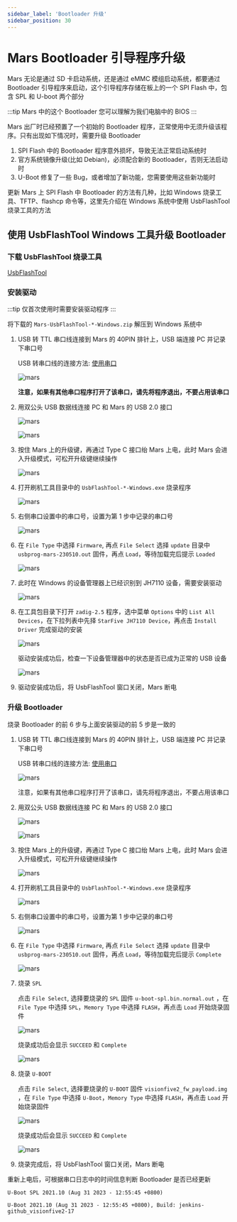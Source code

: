 ```yaml
---
sidebar_label: 'Bootloader 升级'
sidebar_position: 30
---
```


# Mars Bootloader 引导程序升级

Mars 无论是通过 SD 卡启动系统，还是通过 eMMC 模组启动系统，都要通过 Bootloader 引导程序来启动，这个引导程序存储在板上的一个 SPI Flash 中，包含 SPL 和 U-boot 两个部分

:::tip
Mars 中的这个 Bootloader 您可以理解为我们电脑中的 BIOS
:::

Mars 出厂时已经预置了一个初始的 Bootloader 程序，正常使用中无须升级该程序。只有出现如下情况时，需要升级 Bootloader

1. SPI Flash 中的 Bootloader 程序意外损坏，导致无法正常启动系统时
2. 官方系统镜像升级(比如 Debian)，必须配合新的 Bootloader，否则无法启动时
3. U-Boot 修复了一些 Bug，或者增加了新功能，您需要使用这些新功能时

更新 Mars 上 SPI Flash 中 Bootloader 的方法有几种，比如 Windows 烧录工具、TFTP、flashcp 命令等，这里先介绍在 Windows 系统中使用 UsbFlashTool 烧录工具的方法

## 使用 UsbFlashTool Windows 工具升级 Bootloader

### 下载 UsbFlashTool 烧录工具

[UsbFlashTool](https://github.com/milkv-mars/mars-tools/blob/main/Mars-UsbFlashTool-v2.4-Windows.zip)

### 安装驱动

:::tip
仅首次使用时需要安装驱动程序
:::

将下载的 `Mars-UsbFlashTool-*-Windows.zip` 解压到 Windows 系统中

1. USB 转 TTL 串口线连接到 Mars 的 40PIN 排针上，USB 端连接 PC 并记录下串口号

   USB 转串口线的连接方法: [使用串口](https://milkv.io/zh/docs/mars/getting-satrted/setup#%E4%BD%BF%E7%94%A8%E4%B8%B2%E5%8F%A3)

   ![mars](/docs/mars/mars-usb-flash-tool_02.png)

   **注意，如果有其他串口程序打开了该串口，请先将程序退出，不要占用该串口**
  
2. 用双公头 USB 数据线连接 PC 和 Mars 的 USB 2.0 接口

   ![mars](/docs/mars/usba2usba.jpg)

   ![mars](/docs/mars/mars-usb-port-a.jpg)

3. 按住 Mars 上的升级键，再通过 Type C 接口绐 Mars 上电，此时 Mars 会进入升级模式，可松开升级键继续操作

   ![mars](/docs/mars/mars-upgrade-key.jpg)

4. 打开刷机工具目录中的 `UsbFlashTool-*-Windows.exe` 烧录程序

   ![mars](/docs/mars/mars-usb-flash-tool_05.png)

5. 右侧串口设置中的串口号，设置为第 1 步中记录的串口号

   ![mars](/docs/mars/mars-usb-flash-tool_06.png)

6. 在 `File Type` 中选择 `Firmware`, 再点 `File Select` 选择 `update` 目录中 `usbprog-mars-230510.out` 固件，再点 `Load`，等待加载完后提示 `Loaded`

   ![mars](/docs/mars/mars-usb-flash-tool_07.png)

7. 此时在 Windows 的设备管理器上已经识别到 JH7110 设备，需要安装驱动

   ![mars](/docs/mars/mars-usb-flash-tool_08.png)

8. 在工具包目录下打开 `zadig-2.5` 程序，选中菜单 `Options` 中的 `List All Devices`，在下拉列表中先择 `StarFive JH7110 Device`，再点击 `Install Driver` 完成驱动的安装

   ![mars](/docs/mars/mars-usb-flash-tool_09.png)

   驱动安装成功后，检查一下设备管理器中的状态是否已成为正常的 USB 设备

   ![mars](/docs/mars/mars-usb-flash-tool_10.png)

9.  驱动安装成功后，将 UsbFlashTool 窗口关闭，Mars 断电

### 升级 Bootloader

烧录 Bootloader 的前 6 步与上面安装驱动的前 5 步是一致的

1. USB 转 TTL 串口线连接到 Mars 的 40PIN 排针上，USB 端连接 PC 并记录下串口号

   USB 转串口线的连接方法: [使用串口](https://milkv.io/zh/docs/mars/getting-satrted/setup#%E4%BD%BF%E7%94%A8%E4%B8%B2%E5%8F%A3)

   ![mars](/docs/mars/mars-usb-flash-tool_02.png)

   注意，如果有其他串口程序打开了该串口，请先将程序退出，不要占用该串口
  
2. 用双公头 USB 数据线连接 PC 和 Mars 的 USB 2.0 接口

   ![mars](/docs/mars/usba2usba.jpg)

   ![mars](/docs/mars/mars-usb-port-a.jpg)

3. 按住 Mars 上的升级键，再通过 Type C 接口绐 Mars 上电，此时 Mars 会进入升级模式，可松开升级键继续操作

   ![mars](/docs/mars/mars-upgrade-key.jpg)

4. 打开刷机工具目录中的 `UsbFlashTool-*-Windows.exe` 烧录程序

   ![mars](/docs/mars/mars-usb-flash-tool_05.png)

5. 右侧串口设置中的串口号，设置为第 1 步中记录的串口号

   ![mars](/docs/mars/mars-usb-flash-tool_06.png)

6. 在 `File Type` 中选择 `Firmware`, 再点 `File Select` 选择 `update` 目录中 `usbprog-mars-230510.out` 固件，再点 `Load`，等待加载完后提示 `Complete`

   ![mars](/docs/mars/mars-usb-flash-tool_15.png)

7. 烧录 `SPL`

   点击 `File Select`, 选择要烧录的 `SPL` 固件 `u-boot-spl.bin.normal.out` ，在 `File Type` 中选择 `SPL`，`Memory Type` 中选择 `FLASH`，再点击 `Load` 开始烧录固件

   ![mars](/docs/mars/mars-usb-flash-tool_16.png)

   烧录成功后会显示 `SUCCEED` 和 `Complete`

   ![mars](/docs/mars/mars-usb-flash-tool_17.png)

8. 烧录 `U-BOOT`

   点击 `File Select`, 选择要烧录的 `U-BOOT` 固件 `visionfive2_fw_payload.img` ，在 `File Type` 中选择 `U-Boot`，`Memory Type` 中选择 `FLASH`，再点击 `Load` 开始烧录固件

   ![mars](/docs/mars/mars-usb-flash-tool_18.png)

   烧录成功后会显示 `SUCCEED` 和 `Complete`

   ![mars](/docs/mars/mars-usb-flash-tool_19.png)

9. 烧录完成后，将 UsbFlashTool 窗口关闭，Mars 断电


重新上电后，可根据串口日志中的时间信息判断 Bootloader 是否已经更新

```
U-Boot SPL 2021.10 (Aug 31 2023 - 12:55:45 +0800)
```

```
U-Boot 2021.10 (Aug 31 2023 - 12:55:45 +0800), Build: jenkins-github_visionfive2-17
```
